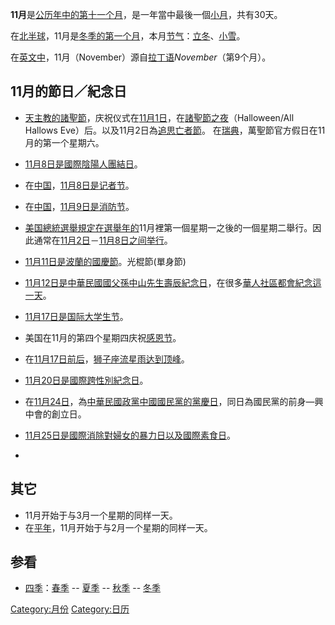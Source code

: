 **11月**是[公历年中的第十一个月](https://zh.wikipedia.org/wiki/公历 "wikilink")，是一年當中最後一個[小月](../Page/月.md "wikilink")，共有30天。

在[北半球](../Page/北半球.md "wikilink")，11月是[冬季的第一个月](../Page/冬季.md "wikilink")，本月[节气](https://zh.wikipedia.org/wiki/节气 "wikilink")：[立冬](../Page/立冬.md "wikilink")、[小雪](../Page/小雪.md "wikilink")。

在[英文中](../Page/英语.md "wikilink")，11月（November）源自[拉丁语](../Page/拉丁语.md "wikilink")*November*（第9个月）。

## 11月的節日／紀念日

  - [天主教的](../Page/天主教.md "wikilink")[諸聖節](https://zh.wikipedia.org/wiki/萬聖節 "wikilink")，庆祝仪式在[11月1日](../Page/11月1日.md "wikilink")，在[諸聖節之夜](https://zh.wikipedia.org/wiki/萬聖夜 "wikilink")（Halloween/All
    Hallows
    Eve）后。以及11月2日為[追思亡者節](https://zh.wikipedia.org/wiki/追思亡者節 "wikilink")。
    在[瑞典](../Page/瑞典.md "wikilink")，萬聖節官方假日在11月的第一个星期六。

<!-- end list -->

  - [11月8日是](../Page/11月8日.md "wikilink")[國際陰陽人團結日](https://zh.wikipedia.org/wiki/國際陰陽人團結日 "wikilink")。

  - 在[中国](https://zh.wikipedia.org/wiki/中国 "wikilink")，[11月8日是](../Page/11月8日.md "wikilink")[记者节](https://zh.wikipedia.org/wiki/记者节 "wikilink")。

  - 在[中国](https://zh.wikipedia.org/wiki/中国 "wikilink")，[11月9日是](../Page/11月9日.md "wikilink")[消防节](https://zh.wikipedia.org/wiki/消防节 "wikilink")。

  - [美国總統選舉規定在選舉年的](https://zh.wikipedia.org/wiki/美国總統 "wikilink")11月裡第一個星期一之後的一個星期二舉行。因此通常在[11月2日](../Page/11月2日.md "wikilink")－[11月8日之间举行](../Page/11月8日.md "wikilink")。

  - [11月11日是](../Page/11月11日.md "wikilink")[波蘭的](https://zh.wikipedia.org/wiki/波兰 "wikilink")[國慶節](../Page/国庆日.md "wikilink")。光棍節(單身節)

  - [11月12日是](../Page/11月12日.md "wikilink")[中華民國國父](https://zh.wikipedia.org/wiki/中華民國國父 "wikilink")[孫中山先生壽辰紀念日](../Page/孫中山.md "wikilink")，在很多[華人社區都會紀念這一天](../Page/华人.md "wikilink")。

  - [11月17日是](../Page/11月17日.md "wikilink")[国际大学生节](https://zh.wikipedia.org/wiki/世界学生节 "wikilink")。

  - 美国在11月的第四个星期四庆祝[感恩节](../Page/感恩节.md "wikilink")。

  - 在[11月17日前后](../Page/11月17日.md "wikilink")，[狮子座流星雨达到顶峰](https://zh.wikipedia.org/wiki/狮子座流星雨 "wikilink")。

  - [11月20日是](../Page/11月20日.md "wikilink")[國際跨性別紀念日](https://zh.wikipedia.org/wiki/國際跨性別紀念日 "wikilink")。

  - 在[11月24日](../Page/11月24日.md "wikilink")，為[中華民國政黨](../Page/中華民國.md "wikilink")[中國國民黨的黨慶日](../Page/中國國民黨.md "wikilink")，同日為國民黨的前身—興中會的創立日。

  - [11月25日是](../Page/11月25日.md "wikilink")[國際消除對婦女的暴力日以及](https://zh.wikipedia.org/wiki/國際消除對婦女的暴力日 "wikilink")[國際素食日](https://zh.wikipedia.org/wiki/國際素食日 "wikilink")。

  -
## 其它

  - 11月开始于与3月一个星期的同样一天。
  - 在[平年](https://zh.wikipedia.org/wiki/平年 "wikilink")，11月开始于与2月一个星期的同样一天。

## 参看

  - [四季](https://zh.wikipedia.org/wiki/四季 "wikilink")：[春季](../Page/春季.md "wikilink")
    -- [夏季](../Page/夏季.md "wikilink") -- [秋季](../Page/秋季.md "wikilink")
    -- [冬季](../Page/冬季.md "wikilink")

[Category:月份](https://zh.wikipedia.org/wiki/Category:月份 "wikilink")
[Category:日历](https://zh.wikipedia.org/wiki/Category:日历 "wikilink")